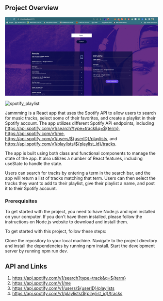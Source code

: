 ## Project Overview

![Jammmng_F_page](./public/images/Jammmng_F_page.jpeg)

![spotify_playlist](./public/img/spotify_playlist.jpeg)

Jammming is a React app that uses the Spotify API to allow users to search for music tracks, select some of their favorites, and create a playlist in their Spotify account. The app utilizes different Spotify API endpoints, including https://api.spotify.com/v1/search?type=track&q=${term}, https://api.spotify.com/v1/me, https://api.spotify.com/v1/users/${userID}/playlists, and https://api.spotify.com/v1/playlists/${playlist_id}/tracks.

The app is built using both class and functional components to manage the state of the app. It also utilizes a number of React features, including useState to handle the state.

Users can search for tracks by entering a term in the search bar, and the app will return a list of tracks matching that term. Users can then select the tracks they want to add to their playlist, give their playlist a name, and post it to their Spotify account.

### Prerequisites

To get started with the project, you need to have Node.js and npm installed on your computer. If you don't have them installed, please follow the instructions on Node.js website to download and install them.

To get started with this project, follow these steps:

Clone the repository to your local machine.
Navigate to the project directory and install the dependencies by running npm install.
Start the development server by running npm run dev.

## API and Links

1. https://api.spotify.com/v1/search?type=track&q=${term}
2. https://api.spotify.com/v1/me
3. https://api.spotify.com/v1/users/${userID}/playlists
4. https://api.spotify.com/v1/playlists/${playlist_id}/tracks
